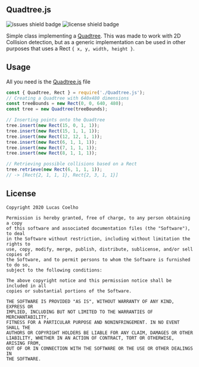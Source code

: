 Quadtree.js
------
![issues shield badge](https://img.shields.io/github/issues/coelhucas/quadtree-js) ![license shield badge](https://img.shields.io/badge/license-MIT-green)

Simple class implementing a [Quadtree](https://en.wikipedia.org/wiki/Quadtree). This was made to work with 2D Collision detection, but as a generic implementation can be used in other purposes that uses a Rect `{ x, y, width, height }`.

Usage
------

All you need is the [Quadtree.js](./src/Quadtree.js) file
```js
const { Quadtree, Rect } = require('./Quadtree.js');
// Creating a Quadtree with 640x480 dimensions
const treeBounds = new Rect(0, 0, 640, 480);
const tree = new Quadtree(treeBounds);

// Inserting points onto the Quadtree
tree.insert(new Rect(15, 0, 1, 1));
tree.insert(new Rect(15, 1, 1, 1));
tree.insert(new Rect(12, 12, 1, 1));
tree.insert(new Rect(6, 1, 1, 1));
tree.insert(new Rect(7, 1, 1, 1));
tree.insert(new Rect(8, 1, 1, 1));

// Retrieving possible collisions based on a Rect
tree.retrieve(new Rect(6, 1, 1, 1));
// -> [Rect{2, 1, 1, 1}, Rect{2, 3, 1, 1}]
```

License
------
```
Copyright 2020 Lucas Coelho

Permission is hereby granted, free of charge, to any person obtaining a copy
of this software and associated documentation files (the "Software"), to deal
in the Software without restriction, including without limitation the rights to
use, copy, modify, merge, publish, distribute, sublicense, and/or sell copies of
the Software, and to permit persons to whom the Software is furnished to do so,
subject to the following conditions:

The above copyright notice and this permission notice shall be included in all
copies or substantial portions of the Software.

THE SOFTWARE IS PROVIDED "AS IS", WITHOUT WARRANTY OF ANY KIND, EXPRESS OR
IMPLIED, INCLUDING BUT NOT LIMITED TO THE WARRANTIES OF MERCHANTABILITY,
FITNESS FOR A PARTICULAR PURPOSE AND NONINFRINGEMENT. IN NO EVENT SHALL THE
AUTHORS OR COPYRIGHT HOLDERS BE LIABLE FOR ANY CLAIM, DAMAGES OR OTHER
LIABILITY, WHETHER IN AN ACTION OF CONTRACT, TORT OR OTHERWISE, ARISING FROM,
OUT OF OR IN CONNECTION WITH THE SOFTWARE OR THE USE OR OTHER DEALINGS IN
THE SOFTWARE.

```
